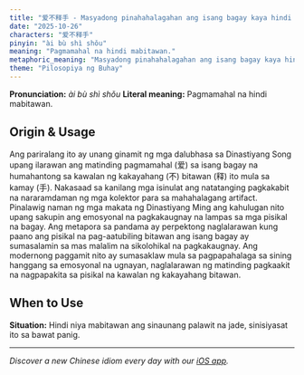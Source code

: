 ```yaml
---
title: "爱不释手 - Masyadong pinahahalagahan ang isang bagay kaya hindi mabitawan."
date: "2025-10-26"
characters: "爱不释手"
pinyin: "ài bù shì shǒu"
meaning: "Pagmamahal na hindi mabitawan."
metaphoric_meaning: "Masyadong pinahahalagahan ang isang bagay kaya hindi mabitawan."
theme: "Pilosopiya ng Buhay"
---
```


**Pronunciation:** *ài bù shì shǒu*
**Literal meaning:** Pagmamahal na hindi mabitawan.

## Origin & Usage

Ang pariralang ito ay unang ginamit ng mga dalubhasa sa Dinastiyang Song upang ilarawan ang matinding pagmamahal (爱) sa isang bagay na humahantong sa kawalan ng kakayahang (不) bitawan (释) ito mula sa kamay (手). Nakasaad sa kanilang mga isinulat ang natatanging pagkakabit na nararamdaman ng mga kolektor para sa mahahalagang artifact. Pinalawig naman ng mga makata ng Dinastiyang Ming ang kahulugan nito upang sakupin ang emosyonal na pagkakaugnay na lampas sa mga pisikal na bagay. Ang metapora sa pandama ay perpektong naglalarawan kung paano ang pisikal na pag-aatubiling bitawan ang isang bagay ay sumasalamin sa mas malalim na sikolohikal na pagkakaugnay. Ang modernong paggamit nito ay sumasaklaw mula sa pagpapahalaga sa sining hanggang sa emosyonal na ugnayan, naglalarawan ng matinding pagkaakit na nagpapakita sa pisikal na kawalan ng kakayahang bitawan.

## When to Use

**Situation:** Hindi niya mabitawan ang sinaunang palawit na jade, sinisiyasat ito sa bawat panig.

---

*Discover a new Chinese idiom every day with our [iOS app](https://apps.apple.com/us/app/daily-chinese-idioms/id6740611324).*

